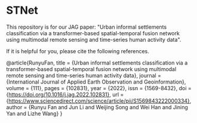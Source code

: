 # STNet
This repository is for our JAG paper: "Urban informal settlements classification via a transformer-based spatial-temporal fusion network using multimodal remote sensing and time-series human activity data".

If it is helpful for you, please cite the following references.

@article{RunyuFan,
  title = {Urban informal settlements classification via a transformer-based spatial-temporal fusion network using multimodal remote sensing and time-series human  activity data},
  journal = {International Journal of Applied Earth Observation and Geoinformation},
  volume = {111},
  pages = {102831},
  year = {2022},
  issn = {1569-8432},
  doi = {https://doi.org/10.1016/j.jag.2022.102831},
  url = {https://www.sciencedirect.com/science/article/pii/S1569843222000334},
  author = {Runyu Fan and Jun Li and Weijing Song and Wei Han and Jining Yan and Lizhe Wang}
 }
